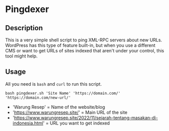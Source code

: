 # Pingdexer

## Description
This is a very simple shell script to ping XML-RPC servers about new URLs. WordPress has this type of feature built-in, but when you use a different CMS or want to get URLs of sites indexed that aren't under your control, this tool might help.

## Usage
All you need is `bash` and `curl` to run this script.

`bash pingdexer.sh 'Site Name' 'https://domain.com/' 'https://domain.com/new-url/'`

- 'Warung Resep' = Name of the website/blog
- 'https://www.warungresep.site/' = Main URL of the site
- 'https://www.warungresep.site/2022/11/sejarah-tentang-masakan-di-indonesia.html' = URL you want to get indexed

